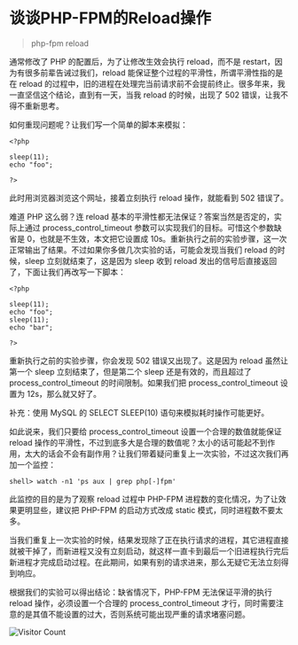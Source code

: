 # 谈谈PHP-FPM的Reload操作
> php-fpm reload

通常修改了 PHP 的配置后，为了让修改生效会执行 reload，而不是 restart，因为有很多前辈告诫过我们，reload 能保证整个过程的平滑性，所谓平滑性指的是在 reload 的过程中，旧的进程在处理完当前请求前不会提前终止。很多年来，我一直坚信这个结论，直到有一天，当我 reload 的时候，出现了 502 错误，让我不得不重新思考。


如何重现问题呢？让我们写一个简单的脚本来模拟：

```
<?php

sleep(11);
echo "foo";

?>
```

此时用浏览器浏览这个网址，接着立刻执行 reload 操作，就能看到 502 错误了。

难道 PHP 这么弱？连 reload 基本的平滑性都无法保证？答案当然是否定的，实际上通过 process_control_timeout 参数可以实现我们的目标。可惜这个参数缺省是 0，也就是不生效，本文把它设置成 10s。重新执行之前的实验步骤，这一次正常输出了结果。不过如果你多做几次实验的话，可能会发现当我们 reload 的时候，sleep 立刻就结束了，这是因为 sleep 收到 reload 发出的信号后直接返回了，下面让我们再改写一下脚本：

```
<?php

sleep(11);
echo "foo";
sleep(11);
echo "bar";

?>
```

重新执行之前的实验步骤，你会发现 502 错误又出现了。这是因为 reload 虽然让第一个 sleep 立刻结束了，但是第二个 sleep 还是有效的，而且超过了 process_control_timeout 的时间限制。如果我们把 process_control_timeout 设置为 12s，那么就又好了。

补充：使用 MySQL 的 SELECT SLEEP(10) 语句来模拟耗时操作可能更好。

如此说来，我们只要给 process_control_timeout 设置一个合理的数值就能保证 reload 操作的平滑性，不过到底多大是合理的数值呢？太小的话可能起不到作用，太大的话会不会有副作用？让我们带着疑问重复上一次实验，不过这次我们再加一个监控：

```
shell> watch -n1 'ps aux | grep php[-]fpm'
```

此监控的目的是为了观察 reload 过程中 PHP-FPM 进程数的变化情况，为了让效果更明显些，建议把 PHP-FPM 的启动方式改成 static 模式，同时进程数不要太多。

当我们重复上一次实验的时候，结果发现除了正在执行请求的进程，其它进程直接就被干掉了，而新进程又没有立刻启动，就这样一直卡到最后一个旧进程执行完后新进程才完成启动过程。在此期间，如果有别的请求进来，那么无疑它无法立刻得到响应。

根据我们的实验可以得出结论：缺省情况下，PHP-FPM 无法保证平滑的执行 reload 操作，必须设置一个合理的 process_control_timeout 才行，同时需要注意的是其值不能设置的过大，否则系统可能出现严重的请求堵塞问题。





![Visitor Count](https://profile-counter.glitch.me/brotherbigbao/count.svg)